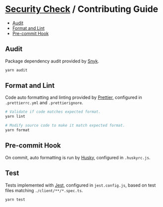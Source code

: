 # [Security Check](./README.md) / Contributing Guide

-   [Audit](#audit)
-   [Format and Lint](#format-and-lint)
-   [Pre-commit Hook](#pre-commit-hook)

## Audit

Package dependency audit provided by [Snyk](https://snyk.io).

```bash
yarn audit
```

## Format and Lint

Code auto formatting and linting provided by [Prettier](https://prettier.io/), configured in `.prettierrc.yml` and `.prettierignore`.

```bash
# Validate if code matches expected format.
yarn lint

# Modify source code to make it match expected format.
yarn format
```

## Pre-commit Hook

On commit, auto formatting is run by [Husky](https://github.com/typicode/husky), configured in `.huskyrc.js`.

## Test

Tests implemented with [Jest](https://jestjs.io), configured in `jest.config.js`, based on test files matching `./client/**/*.spec.ts`.

```bash
yarn test
```
